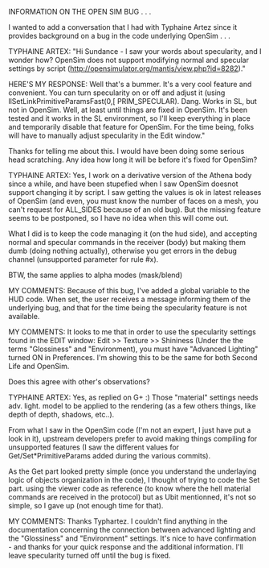 INFORMATION ON THE OPEN SIM BUG . . .

I wanted to add a conversation that I had with Typhaine Artez since it provides background on a bug in the code underlying OpenSim . . .

TYPHAINE ARTEX: "Hi Sundance - I saw your words about specularity, and I wonder how? OpenSim does not support modifying normal and specular settings by script (http://opensimulator.org/mantis/view.php?id=8282)."

HERE'S MY RESPONSE: Well that's a bummer. It's a very cool feature and convenient. You can turn specularity on or off and adjust it (using llSetLinkPrimitiveParamsFast(0,[ PRIM_SPECULAR). Dang. Works in SL, but not in OpenSim. Well, at least until things are fixed in OpenSim. It's been tested and it works in the SL environment, so I'll keep everything in place and temporarily disable that feature for OpenSim. For the time being, folks will have to manually adjust specularity in the Edit window."

Thanks for telling me about this. I would have been doing some serious head scratching. Any idea how long it will be before it's fixed for OpenSim?

TYPHAINE ARTEX: Yes, I work on a derivative version of the Athena body since a while, and have been stupefied when I saw OpenSim doesnot support changing it by script. I saw getting the values is ok in latest releases of OpenSim (and even, you must know the number of faces on a mesh, you can't request for ALL_SIDES because of an old bug). But the missing feature seems to be postponed, so I have no idea when this will come out.

What I did is to keep the code managing it (on the hud side), and accepting normal and specular commands in the receiver (body) but making them dumb (doing nothing actually), otherwise you get errors in the debug channel (unsupported parameter for rule #x).

BTW, the same applies to alpha modes (mask/blend)

MY COMMENTS: Because of this bug, I've added a global variable to the HUD code. When set, the user receives a message informing them of the underlying bug, and that for the time being the specularity feature is not available.

MY COMMENTS: It looks to me that in order to use the specularity settings found in the EDIT window: Edit >> Texture >> Shininess (Under the the terms "Glossiness" and "Environment), you must have "Advanced Lighting" turned ON in Preferences. I'm showing this to be the same for both Second Life and OpenSim.

Does this agree with other's observations?

TYPHAINE ARTEX: Yes, as replied on G+ :)  Those "material" settings needs adv. light. model to be applied to the rendering (as a few others things, like depth of depth, shadows, etc..).

From what I saw in the OpenSim code (I'm not an expert, I just have put a look in it), upstream developers prefer to avoid making things compiling for unsupported features (I saw the different values for Get/Set*PrimitiveParams added during the various commits).

As the Get part looked pretty simple (once you understand the underlaying logic of objects organization in the code), I thought of trying to code the Set part. using the viewer code as reference (to know where the hell material commands are received in the protocol) but as Ubit mentionned, it's not so simple, so I gave up (not enough time for that).

MY COMMENTS: Thanks Typhartez. I couldn't find anything in the documentation concerning the connection between advanced lighting and the "Glossiness" and "Environment" settings. It's nice to have confirmation - and thanks for your quick response and the additional information. I'll leave specularity turned off until the bug is fixed.


